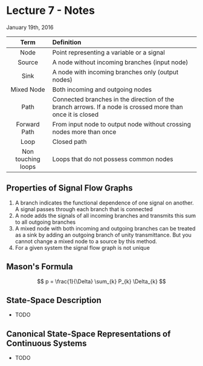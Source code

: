 # Lecture 7 - Notes
January 19th, 2016

| Term | Definition |
|:----:| :-------- |
| Node| Point representing a variable or a signal |
| Source| A node without incoming branches (input node) |
| Sink | A node with incoming branches only (output nodes) |
| Mixed Node | Both incoming and outgoing nodes |
| Path  | Connected branches in the direction of the branch arrows. If a node is crossed more than once it is closed|
| Forward Path | From input node to output node without crossing nodes more than once |
| Loop | Closed path |
| Non touching loops | Loops that do not possess common nodes |

## Properties of Signal Flow Graphs
1. A branch indicates the functional dependence of one signal on another. A signal passes through each branch that is connected
2. A node adds the signals of all incoming branches and transmits this sum to all outgoing branches
3. A mixed node with both incoming and outgoing branches can be treated as a sink by adding an outgoing branch of unity transmittance. But you cannot change a mixed node to a source by this method.
4. For a given system the signal flow graph is not unique

## Mason's Formula

$$
    p = \frac{1}{\Delta} \sum_{k} P_{k} \Delta_{k}
$$

## State-Space Description

- TODO

## Canonical State-Space Representations of Continuous Systems

- TODO
